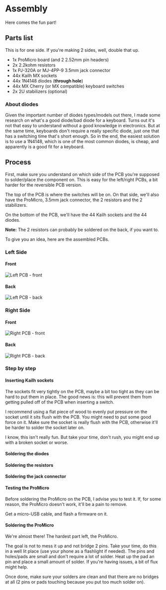 # Assembly

Here comes the fun part!

## Parts list

This is for one side. If you're making 2 sides, well, double that up.

* 1x ProMicro board (and 2 2.52mm pin headers)
* 2x 2.2kohm resistors
* 1x PJ-320A or MJ-4PP-9 3.5mm jack connector
* 44x Kailh MX sockets
* 44x 1N4148 diodes (**through hole**)
* 44x MX Cherry (or MX compatible) keyboard switches
* 2x 2U stabilizers (optional)

### About diodes

Given the important number of diodes types/models out there, I made some research on what's a good diode/bad diode for a keyboard. Turns out it's not that easy to understand without a good knowledge in electronics. But at the same time, keyboards don't require a really specific diode, just one that has a switching time that's short enough. So in the end, the easiest solution is to use a 1N4148, which is one of the most common diodes, is cheap, and apparently is a good fit for a keyboard.

## Process

First, make sure you understand on which side of the PCB you're supposed to solder/place the component on. This is easy for the left/right PCBs, a bit harder for the reversible PCB version.

The top of the PCB is where the switches will be on. On that side, we'll also have the ProMicro, 3.5mm jack connector, the 2 resistors and the 2 stabilizers.

On the bottom of the PCB, we'll have the 44 Kailh sockets and the 44 diodes.

**Note:** The 2 resistors can probably be soldered on the back, if you want to.

To give you an idea, here are the assembled PCBs.

### Left Side

#### Front

![Left PCB - front](img/PCB-left-front.jpg)

#### Back

![Left PCB - back](img/PCB-left-back.jpg)

### Right Side

#### Front

![Right PCB - front](img/PCB-right-front.jpg)

#### Back

![Right PCB - back](img/PCB-right-back.jpg)

### Step by step

#### Inserting Kailh sockets

The sockets fit very tightly on the PCB, maybe a bit too tight as they can be hard to put them in place. The good news is: this will prevent them from getting pulled off of the PCB when inserting a switch.

I recommend using a flat piece of wood to evenly put pressure on the socket until it sits flush with the PCB. You might need to put some good force on it. Make sure the socket is really flush with the PCB, otherwise it'll be harder to solder the socket later on.

I know, this isn't really fun. But take your time, don't rush, you might end up with a broken socket or worse.

#### Soldering the diodes

#### Soldering the resistors

#### Soldering the jack connector

#### Testing the ProMicro

Before soldering the ProMicro on the PCB, I advise you to test it. If, for some reason, the ProMicro doesn't work, it'll be a pain to remove.

Get a micro-USB cable, and flash a firmware on it.

#### Soldering the ProMicro

We're almost there! The hardest part left, the ProMicro.

The goal is not to mess it up and not bridge 2 pins. Take your time, do this in a well lit place (use your phone as a flashlight if needed). The pins and holes/pads are small and don't require a lot of solder. Heat up the pad an pin and place a small amount of solder. If you're having issues, a bit of flux might help.

Once done, make sure your solders are clean and that there are no bridges at all (2 pins or pads touching because you put too much solder on).